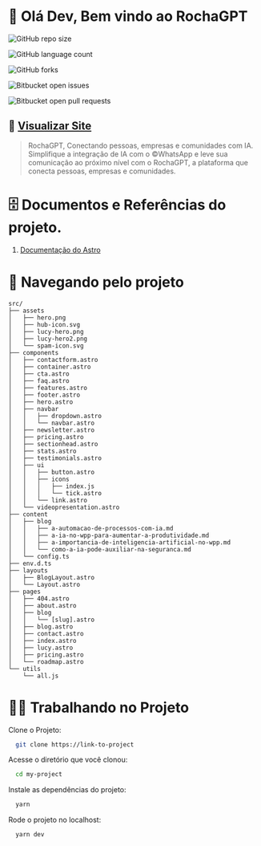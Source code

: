 # 👋 Olá Dev, Bem vindo ao RochaGPT

![GitHub repo size](https://img.shields.io/github/repo-size/marlonfrade/project-rochaGPT-presentation?style=for-the-badge)

![GitHub language count](https://img.shields.io/github/languages/count/marlonfrade/project-rochaGPT-presentation?style=for-the-badge)

![GitHub forks](https://img.shields.io/github/forks/marlonfrade/project-rochaGPT-presentation?style=for-the-badge)

![Bitbucket open issues](https://img.shields.io/bitbucket/issues/marlonfrade/project-rochaGPT-presentation?style=for-the-badge)

![Bitbucket open pull requests](https://img.shields.io/bitbucket/pr-raw/marlonfrade/project-rochaGPT-presentation?style=for-the-badge)

## 🚀 [Visualizar Site](https://rochagpt.ai/)

> RochaGPT, Conectando pessoas, empresas e comunidades com IA. Simplifique a integração de IA com o ©WhatsApp e leve sua comunicação ao próximo nível com o RochaGPT, a plataforma que conecta pessoas, empresas e comunidades.

# 🗄️ Documentos e Referências do projeto.

1. [Documentação do Astro](https://docs.astro.build/pt-br/getting-started/)

# 🌳 Navegando pelo projeto

```
src/
├── assets
│   ├── hero.png
│   ├── hub-icon.svg
│   ├── lucy-hero.png
│   ├── lucy-hero2.png
│   └── spam-icon.svg
├── components
│   ├── contactform.astro
│   ├── container.astro
│   ├── cta.astro
│   ├── faq.astro
│   ├── features.astro
│   ├── footer.astro
│   ├── hero.astro
│   ├── navbar
│   │   ├── dropdown.astro
│   │   └── navbar.astro
│   ├── newsletter.astro
│   ├── pricing.astro
│   ├── sectionhead.astro
│   ├── stats.astro
│   ├── testimonials.astro
│   ├── ui
│   │   ├── button.astro
│   │   ├── icons
│   │   │   ├── index.js
│   │   │   └── tick.astro
│   │   └── link.astro
│   └── videopresentation.astro
├── content
│   ├── blog
│   │   ├── a-automacao-de-processos-com-ia.md
│   │   ├── a-ia-no-wpp-para-aumentar-a-produtividade.md
│   │   ├── a-importancia-de-inteligencia-artificial-no-wpp.md
│   │   └── como-a-ia-pode-auxiliar-na-seguranca.md
│   └── config.ts
├── env.d.ts
├── layouts
│   ├── BlogLayout.astro
│   └── Layout.astro
├── pages
│   ├── 404.astro
│   ├── about.astro
│   ├── blog
│   │   └── [slug].astro
│   ├── blog.astro
│   ├── contact.astro
│   ├── index.astro
│   ├── lucy.astro
│   ├── pricing.astro
│   └── roadmap.astro
└── utils
    └── all.js
```

# 👨‍💻 Trabalhando no Projeto

Clone o Projeto:

```bash
  git clone https://link-to-project
```

Acesse o diretório que você clonou:

```bash
  cd my-project
```

Instale as dependências do projeto:

```bash
  yarn
```

Rode o projeto no localhost:

```bash
  yarn dev
```
